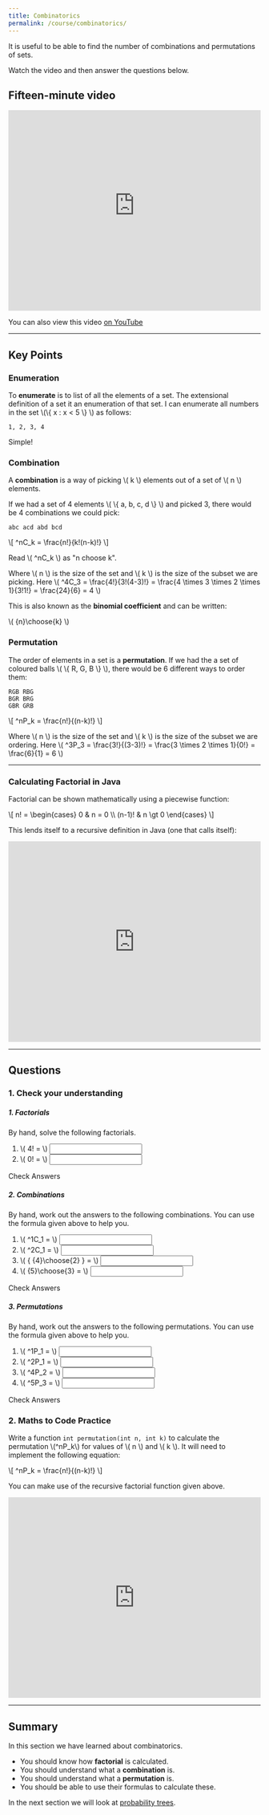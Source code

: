 ```yaml
---
title: Combinatorics
permalink: /course/combinatorics/
---
```


It is useful to be able to find the number of combinations and permutations of sets.

Watch the video and then answer the questions below.

## Fifteen-minute video

<iframe width="100%" height="400px" src="https://www.youtube-nocookie.com/embed/ccFCR11poBk" frameborder="0" allow="accelerometer; autoplay; clipboard-write; encrypted-media; gyroscope; picture-in-picture" allowfullscreen></iframe>

You can also view this video [on YouTube](https://youtu.be/ccFCR11poBk)


---

<script src="https://polyfill.io/v3/polyfill.min.js?features=es6"></script>
<script id="MathJax-script" src="https://cdn.jsdelivr.net/npm/mathjax@3/es5/tex-mml-chtml.js"></script>

## Key Points

### Enumeration

To **enumerate** is to list of all the elements of a set. The extensional definition of a set it an enumeration of that set. I can enumerate all numbers in the set \\(\\{ x : x < 5 \\} \\) as follows:

    1, 2, 3, 4

Simple!

### Combination

A **combination** is a way of picking \\( k \\) elements out of a set of \\( n \\) elements.

If we had a set of 4 elements \\( \\{ a, b, c, d \\} \\) and picked 3, there would be 4 combinations we could pick:

    abc acd abd bcd

<p class="math">\[ ^nC_k = \frac{n!}{k!(n-k)!} \]</p>

Read \\( ^nC_k \\) as "n choose k".

Where \\( n \\) is the size of the set and \\( k \\) is the size of the subset we are picking. Here \\( ^4C_3 = \\frac{4!}{3!(4-3)!} = \\frac{4 \\times 3 \\times 2 \\times 1}{3!1!} = \\frac{24}{6} = 4 \\)

This is also known as the **binomial coefficient** and can be written:

<p class="math">\( {n}\choose{k} \)</p>

### Permutation

The order of elements in a set is a **permutation**. If we had the a set of coloured balls \\( \\{ R, G, B \\} \\), there would be 6 different ways to order them:

    RGB RBG
    BGR BRG
    GBR GRB

<p class="math">\[ ^nP_k = \frac{n!}{(n-k)!} \]</p>

Where \\( n \\) is the size of the set and \\( k \\) is the size of the subset we are ordering. Here \\( ^3P_3 = \\frac{3!}{(3-3)!} = \\frac{3 \\times 2 \\times 1}{0!} = \\frac{6}{1} = 6 \\)

---

### Calculating Factorial in Java

Factorial can be shown mathematically using a piecewise function:

<p class="math">\[ n! = \begin{cases} 
      0 & n = 0 \\
      (n-1)! & n \gt 0 
   \end{cases} \]</p>

This lends itself to a recursive definition in Java (one that calls itself):

<iframe height="400px" width="100%" src="https://repl.it/@davidgundry/MathsForCSProbabilityFactorial?lite=true" scrolling="no" frameborder="no" allowtransparency="true" allowfullscreen="true" sandbox="allow-forms allow-pointer-lock allow-popups allow-same-origin allow-scripts allow-modals"></iframe>

---

## Questions

### 1. Check your understanding

<script src="/assets/check.js"></script>

##### 1. Factorials

By hand, solve the following factorials.

1. <label for ="q31">\\( 4! = \\)</label> <input type="text" id="q31" data-answer="24"/> <span id="q31c" style="display:inline-block"></span>
2. <label for ="q32">\\( 0! = \\)</label> <input type="text" id="q32" data-answer="1"/> <span id="q32c" style="display:inline-block"></span>

<a class="btn btn-primary" type="submit" onClick="checkAnswers('q3')">Check Answers</a>

##### 2. Combinations

By hand, work out the answers to the following combinations. You can use the formula given above to help you.

1. <label for ="q11">\\( ^1C_1 = \\)</label> <input type="text" id="q11" data-answer="1"/> <span id="q11c" style="display:inline-block"></span>
2. <label for ="q12">\\( ^2C_1 = \\)</label> <input type="text" id="q12" data-answer="2"/> <span id="q12c" style="display:inline-block"></span>
3. <label for ="q13">\\( { {4}\choose{2} } = \\)</label> <input type="text" id="q13" data-answer="6"/> <span id="q13c" style="display:inline-block"></span>
3. <label for ="q14">\\( {5}\choose{3} = \\)</label> <input type="text" id="q14" data-answer="10"/> <span id="q14c" style="display:inline-block"></span>

<a class="btn btn-primary" type="submit" onClick="checkAnswers('q1')">Check Answers</a>

##### 3. Permutations

By hand, work out the answers to the following permutations. You can use the formula given above to help you.

1. <label for ="q21">\\( ^1P_1 = \\)</label> <input type="text" id="q21" data-answer="1"/> <span id="q21c" style="display:inline-block"></span>
2. <label for ="q22">\\( ^2P_1 = \\)</label> <input type="text" id="q22" data-answer="2"/> <span id="q22c" style="display:inline-block"></span>
3. <label for ="q23">\\( ^4P_2 = \\)</label> <input type="text" id="q23" data-answer="12"/> <span id="q23c" style="display:inline-block"></span>
3. <label for ="q24">\\( ^5P_3 = \\)</label> <input type="text" id="q24" data-answer="60"/> <span id="q24c" style="display:inline-block"></span>

<a class="btn btn-primary" type="submit" onClick="checkAnswers('q2')">Check Answers</a>



### 2. Maths to Code Practice

Write a function `int permutation(int n, int k)` to calculate the permutation \\(^nP_k\\) for values of \\( n \\) and \\( k \\). It will need to implement the following equation:

<p class="math">\[ ^nP_k = \frac{n!}{(n-k)!} \]</p>

You can make use of the recursive factorial function given above.

<iframe height="400px" width="100%" src="https://repl.it/@davidgundry/MathsForCSProbabilityPermutation?lite=true" scrolling="no" frameborder="no" allowtransparency="true" allowfullscreen="true" sandbox="allow-forms allow-pointer-lock allow-popups allow-same-origin allow-scripts allow-modals"></iframe>

---

## Summary

In this section we have learned about combinatorics.

* You should know how **factorial** is calculated.
* You should understand what a **combination** is.
* You should understand what a **permutation** is.
* You should be able to use their formulas to calculate these.

In the next section we will look at [probability trees](../probability-trees).